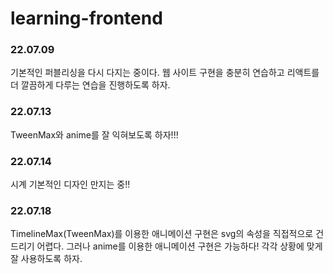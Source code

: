 # learning-frontend

### 22.07.09

기본적인 퍼블리싱을 다시 다지는 중이다.
웹 사이트 구현을 충분히 연습하고 리액트를 더 깔끔하게 다루는 연습을 진행하도록 하자.

### 22.07.13

TweenMax와 anime를 잘 익혀보도록 하자!!!

### 22.07.14

시계 기본적인 디자인 만지는 중!!

### 22.07.18

TimelineMax(TweenMax)를 이용한 애니메이션 구현은 svg의 속성을 직접적으로 건드리기 어렵다.
그러나 anime를 이용한 애니메이션 구현은 가능하다!
각각 상황에 맞게 잘 사용하도록 하자.